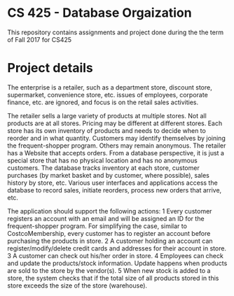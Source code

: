 # CS 425 - Database Orgaization

This repository contains assignments and project done during the the term of Fall 2017 for CS425

# Project details

The enterprise is a retailer, such as a department store, discount store, supermarket, convenience store, etc. issues of employees, corporate finance, etc. are ignored, and focus is on the retail sales activities.

The retailer sells a large variety of products at multiple stores. Not all products are at all stores. Pricing may be different at different stores. Each store has its own inventory of products and needs to decide when to reorder and in what quantity. Customers may identify themselves by joining the frequent-shopper program. Others may remain anonymous. The retailer has a Website that accepts orders. From a database perspective, it is just a special store that has no physical location and has no anonymous customers. The database tracks inventory at each store, customer purchases (by market basket and by customer, where possible), sales history by store, etc. Various user interfaces and applications access the database to record sales, initiate reorders, process new orders that arrive, etc.

The application should support the following actions:
1 Every customer registers an account with an email and will be assigned an ID for the frequent-shopper program. For simplifying the case, similar to CostcoMembership, every customer has to register an account before purchasing the products in store.
2 A customer holding an account can register/modify/delete credit cards and addresses for their account in store.
3 A customer can check out his/her order in store.
4 Employees can check and update the products/stock information. Update happens when products are sold to the store by the vendor(s).
5 When new stock is added to a store, the system checks that if the total size of all products stored in this store exceeds the size of the store (warehouse).

